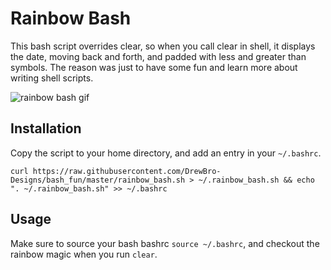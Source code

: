 # Rainbow Bash
This bash script overrides clear, so when you call clear in shell, it displays the date, moving back and forth, and padded with less and greater than symbols. The reason was just to have some fun and learn more about writing shell scripts.  

![rainbow bash
gif](images/rainbowbash.gif)

## Installation
Copy the script to your home directory, and add an entry in your `~/.bashrc`.
```shell
curl https://raw.githubusercontent.com/DrewBro-Designs/bash_fun/master/rainbow_bash.sh > ~/.rainbow_bash.sh && echo ". ~/.rainbow_bash.sh" >> ~/.bashrc
```
## Usage
Make sure to source your bash bashrc `source ~/.bashrc`, and checkout the rainbow magic when you run `clear`.
